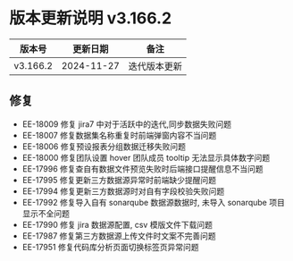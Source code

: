 # 版本更新说明 v3.166.2

| 版本号<br/>   | 更新日期<br/>   | 备注<br/>         |
| ------------- | --------------- | ----------------- |
| v3.166.2<br/> | 2024-11-27<br/> | 迭代版本更新<br/> |

## 修复

- EE-18009 修复 jira7 中对于活跃中的迭代,同步数据失败问题
- EE-18007  修复数据集名称重复时前端弹窗内容不当问题
- EE-18006 修复预设报表分组数据迁移失败问题
- EE-18000 修复团队设置 hover 团队成员 tooltip 无法显示具体数字问题
- EE-17996  修复查自有数据文件预览失败时后端接口提醒信息不当问题
- EE-17995 修复更新三方数据源异常时前端缺少提醒问题
- EE-17994  修复更新三方数据源时对自有字段校验失败问题
- EE-17992 修复导入自有 sonarqube 数据源数据时, 未导入 sonarqube 项目显示不全问题
- EE-17990 修复 jira 数据源配置, csv 模版文件下载问题
- EE-17987  修复第三方数据源上传文件时文案不完善问题
- EE-17951  修复代码库分析页面切换标签页异常问题


